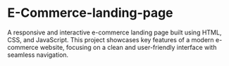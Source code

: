 # E-Commerce-landing-page
A responsive and interactive e-commerce landing page built using HTML, CSS, and JavaScript. This project showcases key features of a modern e-commerce website, focusing on a clean and user-friendly interface with seamless navigation.
